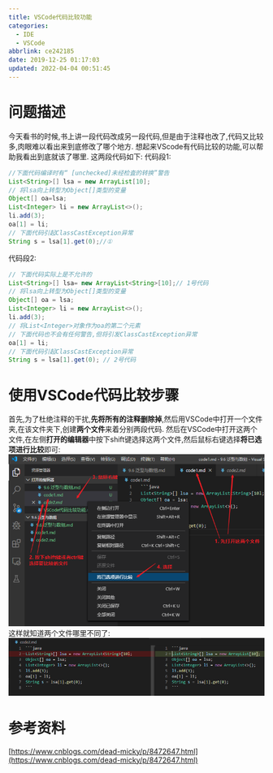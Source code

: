 ```yaml
---
title: VSCode代码比较功能
categories: 
  - IDE
  - VSCode
abbrlink: ce242185
date: 2019-12-25 01:17:03
updated: 2022-04-04 00:51:45
---
```

# 问题描述
今天看书的时候,书上讲一段代码改成另一段代码,但是由于注释也改了,代码又比较多,肉眼难以看出来到底修改了哪个地方.
想起来VScode有代码比较的功能,可以帮助我看出到底就该了哪里.
这两段代码如下:
代码段1:
```java
//下面代码编译时有“ [unchecked]未经检査的转换”警告
List<String>[] lsa = new ArrayList[10];
// 将lsa向上转型为Object[]类型的变量
Object[] oa=lsa;
List<Integer> li = new ArrayList<>();
li.add(3);
oa[1] = li;
// 下面代码引起ClassCastException异常
String s = lsa[1].get(0);//①
```
代码段2:
```java
// 下面代码实际上是不允许的
List<String>[] lsa= new ArrayList<String>[10];// 1号代码
// 将lsa向上转型为Object[]类型的变量
Object[] oa = lsa;
List<Integer> li = new ArrayList<>();
li.add(3);
// 将List<Integer>对象作为oa的第二个元素
// 下面代码也不会有任何警告,但将引发ClassCastException异常
oa[1] = li;
// 下面代码引起ClassCastException异常
String s = lsa[1].get(0); // 2号代码
```
# 使用VSCode代码比较步骤
首先,为了杜绝注释的干扰,**先将所有的注释删除掉**,然后用VSCode中打开一个文件夹,在该文件夹下,创建**两个文件**来着分别两段代码.
然后在VSCode中打开这两个文件,在左侧**打开的编辑器**中按下shift键选择这两个文件,然后鼠标右键选择**将已选项进行比较**即可:
![这里有一张图片](https://raw.githubusercontent.com/lanlan2017/images/master/Java/IDE/VSCode/CompareFileDifferences/1.png)
这样就知道两个文件哪里不同了:
![这里有一张图片](https://raw.githubusercontent.com/lanlan2017/images/master/Java/IDE/VSCode/CompareFileDifferences/2.png)

<!-- Java/IDE/VSCode/CompareFileDifferences/ -->
# 参考资料
[https://www.cnblogs.com/dead-micky/p/8472647.html](https://www.cnblogs.com/dead-micky/p/8472647.html)

